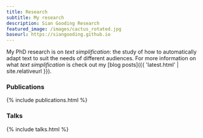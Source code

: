 ```yaml
---
title: Research
subtitle: My research
description: Sian Gooding Research
featured_image: /images/cactus_rotated.jpg
baseurl: https://siangooding.github.io
---
```


My PhD research is on <i>text simplification</i>: the study of how to automatically adapt text to suit the needs of different audiences. For more information on what <i>text simplification</i> is check out my [blog posts]({{ 'latest.html' | site.relativeurl }}).

### Publications


{% include publications.html %}

### Talks

{% include talks.html %}